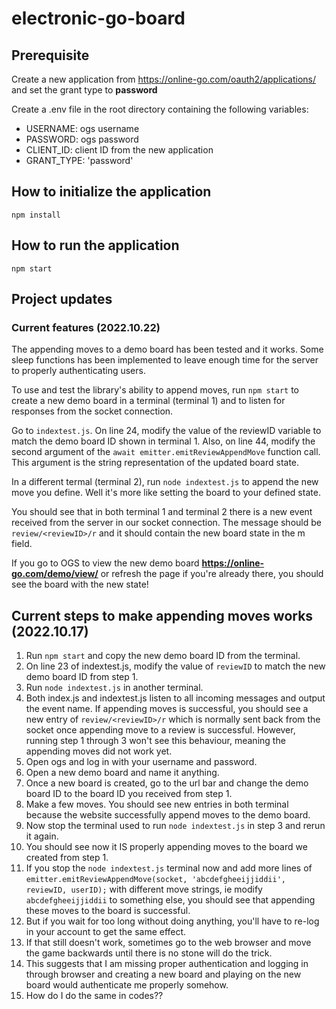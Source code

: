 # electronic-go-board

## Prerequisite

Create a new application from https://online-go.com/oauth2/applications/ and set the grant type to **password**

Create a .env file in the root directory containing the following variables:
- USERNAME: ogs username
- PASSWORD: ogs password
- CLIENT_ID: client ID from the new application
- GRANT_TYPE: 'password'

## How to initialize the application

`npm install`

## How to run the application

`npm start`

## Project updates

### Current features (2022.10.22)

The appending moves to a demo board has been tested and it works. Some sleep functions has been implemented to leave enough time for the server to properly authenticating users. 

To use and test the library's ability to append moves, run `npm start` to create a new demo board in a terminal (terminal 1) and to listen for responses from the socket connection.

Go to `indextest.js`. On line 24, modify the value of the reviewID variable to match the demo board ID shown in terminal 1. Also, on line 44, modify the second argument of the `await emitter.emitReviewAppendMove` function call. This argument is the string representation of the updated board state.

In a different termal (terminal 2), run `node indextest.js` to append the new move you define. Well it's more like setting the board to your defined state.

You should see that in both terminal 1 and terminal 2 there is a new event received from the server in our socket connection. The message should be `review/<reviewID>/r` and it should contain the new board state in the m field.

If you go to OGS to view the new demo board **https://online-go.com/demo/view/<reviewID>** or refresh the page if you're already there, you should see the board with the new state!

## Current steps to make appending moves works (2022.10.17)

1. Run `npm start` and copy the new demo board ID from the terminal.
2. On line 23 of indextest.js, modify the value of `reviewID` to match the new demo board ID from step 1.
3. Run `node indextest.js` in another terminal.
4. Both index.js and indextest.js listen to all incoming messages and output the event name. If appending moves is successful, you should see a new entry of `review/<reviewID>/r` which is normally sent back from the socket once appending move to a review is successful. However, running step 1 through 3 won't see this behaviour, meaning the appending moves did not work yet.
5. Open ogs and log in with your username and password.
6. Open a new demo board and name it anything.
7. Once a new board is created, go to the url bar and change the demo board ID to the board ID you received from step 1.
8. Make a few moves. You should see new entries in both terminal because the website successfully append moves to the demo board.
9. Now stop the terminal used to run `node indextest.js` in step 3 and rerun it again.
10. You should see now it IS properly appending moves to the board we created from step 1.
11. If you stop the `node indextest.js` terminal now and add more lines of `emitter.emitReviewAppendMove(socket, 'abcdefgheeijjiddii', reviewID, userID);` with different move strings, ie modify `abcdefgheeijjiddii` to something else, you should see that appending these moves to the board is successful.
12. But if you wait for too long without doing anything, you'll have to re-log in your account to get the same effect.
13. If that still doesn't work, sometimes go to the web browser and move the game backwards until there is no stone will do the trick.
13. This suggests that I am missing proper authentication and logging in through browser and creating a new board and playing on the new board would authenticate me properly somehow. 
14. How do I do the same in codes??